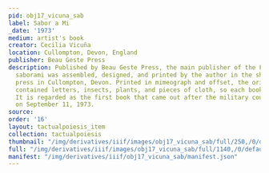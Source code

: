 ```yaml
---
pid: obj17_vicuna_sab
label: Sabor a Mi
_date: '1973'
medium: artist's book
creator: Cecilia Vicuña
location: Cullompton, Devon, England
publisher: Beau Geste Press
description: Published by Beau Geste Press, the main publisher of the Fluxus movement,
  saborami was assembled, designed, and printed by the author in the shops of the
  press in Cullompton, Devon. Printed in mimeograph and offset, the original edition
  contained letters, insects, plants, and pieces of cloth, so each book was different.
  It is regarded as the first book that came out after the military coup in Chile
  on September 11, 1973.
source: 
order: '16'
layout: tactualpoiesis_item
collection: tactualpoiesis
thumbnail: "/img/derivatives/iiif/images/obj17_vicuna_sab/full/250,/0/default.jpg"
full: "/img/derivatives/iiif/images/obj17_vicuna_sab/full/1140,/0/default.jpg"
manifest: "/img/derivatives/iiif/obj17_vicuna_sab/manifest.json"
---
```

